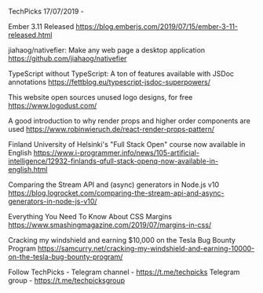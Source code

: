 TechPicks 17/07/2019 -

Ember 3.11 Released
https://blog.emberjs.com/2019/07/15/ember-3-11-released.html

jiahaog/nativefier: Make any web page a desktop application
https://github.com/jiahaog/nativefier

TypeScript without TypeScript: A ton of features available with JSDoc annotations
https://fettblog.eu/typescript-jsdoc-superpowers/

This website open sources unused logo designs, for free
https://www.logodust.com/

A good introduction to why render props and higher order components are used
https://www.robinwieruch.de/react-render-props-pattern/

Finland University of Helsinki's "Full Stack Open" course now available in English
https://www.i-programmer.info/news/105-artificial-intelligence/12932-finlands-qfull-stack-openq-now-available-in-english.html

Comparing the Stream API and (async) generators in Node.js v10
https://blog.logrocket.com/comparing-the-stream-api-and-async-generators-in-node-js-v10/

Everything You Need To Know About CSS Margins
https://www.smashingmagazine.com/2019/07/margins-in-css/

Cracking my windshield and earning $10,000 on the Tesla Bug Bounty Program
https://samcurry.net/cracking-my-windshield-and-earning-10000-on-the-tesla-bug-bounty-program/

Follow TechPicks -
Telegram channel - https://t.me/techpicks
Telegram group - https://t.me/techpicksgroup
